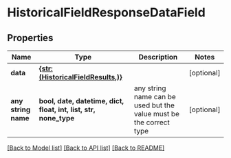 # HistoricalFieldResponseDataField


## Properties
Name | Type | Description | Notes
------------ | ------------- | ------------- | -------------
**data** | [**{str: (HistoricalFieldResults,)}**](HistoricalFieldResults.md) |  | [optional] 
**any string name** | **bool, date, datetime, dict, float, int, list, str, none_type** | any string name can be used but the value must be the correct type | [optional]

[[Back to Model list]](../README.md#documentation-for-models) [[Back to API list]](../README.md#documentation-for-api-endpoints) [[Back to README]](../README.md)


